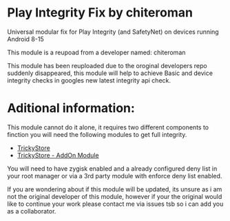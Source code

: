 # Play Integrity Fix by chiteroman
Universal modular fix for Play Integrity (and SafetyNet) on devices running Android 8-15

This module is a reupoad from a developer named: chiteroman

This module has been reuploaded due to the oroginal developers repo suddenly disappeared, this module will help to achieve Basic and device integrity checks in googles new latest integrity api check.

# Aditional information:
This module cannot do it alone, it requires two different components to finction you will need the following modules to get full integrity.

- [TrickyStore](https://github.com/5ec1cff/TrickyStore)
- [TrickyStore - AddOn Module](https://github.com/KOWX712/Tricky-Addon-Update-Target-List)

You will need to have zygisk enabled and a already configured deny list in your root manager or via a 3rd party module with enforce deny list enabled.

If you are wondering about if this module will be updated, its unsure as i am not the original developer of this module, however if your the original would like to continue your work please contact me via issues tsb so i can add you as a collaborator.
